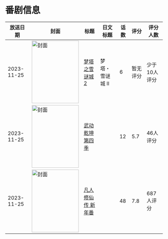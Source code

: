 # 番剧信息

|放送日期|封面|标题|日文标题|话数|评分|评分人数|
|---|---|---|---|---|---|---|
|2023-11-25|<img src="//lain.bgm.tv/pic/cover/c/0f/06/256838_G0gN1.jpg" alt="封面" style="width:150px;height:200px;object-fit:cover;">|[梦塔之雪谜城 2](https://bangumi.tv/subject/256838)|梦塔・雪谜城 Ⅱ|6|暂无评分|少于10人评分|
|2023-11-25|<img src="//lain.bgm.tv/pic/cover/c/12/74/395285_UUhbs.jpg" alt="封面" style="width:150px;height:200px;object-fit:cover;">|[武动乾坤 第四季](https://bangumi.tv/subject/395285)||12|5.7|46人评分|
|2023-11-25|<img src="//lain.bgm.tv/pic/cover/c/9b/65/406306_ggR7l.jpg" alt="封面" style="width:150px;height:200px;object-fit:cover;">|[凡人修仙传 新年番](https://bangumi.tv/subject/406306)||48|7.8|687人评分|
